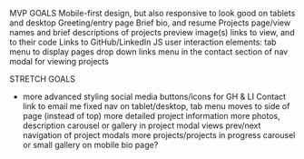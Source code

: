 MVP GOALS
Mobile-first design, but also responsive to look good on tablets and desktop
Greeting/entry page
Brief bio, and resume
Projects page/view
names and brief descriptions of projects
preview image(s)
links to view, and to their code
Links to GitHub/LinkedIn
JS user interaction elements:
tab menu to display pages
drop down links menu in the contact section of nav
modal for viewing projects

STRETCH GOALS
- more advanced styling
social media buttons/icons for GH & LI
Contact link to email me
fixed nav
on tablet/desktop, tab menu moves to side of page (instead of top)
more detailed project information
more photos, description
carousel or gallery in project modal views
prev/next navigation of project modals
more projects/projects in progress
carousel or small gallery on mobile bio page?

